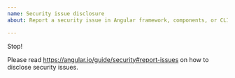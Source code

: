 ```yaml
---
name: Security issue disclosure
about: Report a security issue in Angular framework, components, or CLI

---
```


Stop! 

Please read https://angular.io/guide/security#report-issues on how to disclose security issues.
